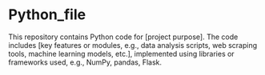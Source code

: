 # Python_file
This repository contains Python code for [project purpose]. The code includes [key features or modules, e.g., data analysis scripts, web scraping tools, machine learning models, etc.], implemented using libraries or frameworks used, e.g., NumPy, pandas, Flask.
